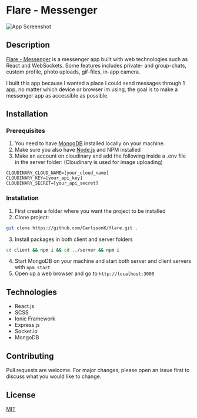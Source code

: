 # Flare - Messenger

![App Screenshot](https://i.ibb.co/QrgKmKD/flare-background.jpg)

## Description
[Flare - Messenger](https://flare-messenger.com/) is a messenger app built with web technologies such as React and WebSockets. Some features includes private- and group-chats, custom profile, photo uploads, gif-files, in-app camera. 

I built this app because I wanted a place I could send messages through 1 app, no matter which device or browser im using, the goal is to make a messenger app as accessible as possible.

## Installation

### Prerequisites
1. You need to have [MonogDB](https://www.mongodb.com/) installed locally on your machine.
2. Make sure you also have [Node.js](https://nodejs.org/en/) and NPM installed
3. Make an account on cloudinary and add the following inside a .env file in the server folder:
(Cloudinary is used for image uploading)
```
CLOUDINARY_CLOUD_NAME=[your_cloud_name]
CLOUDINARY_KEY=[your_api_key]
CLOUDINARY_SECRET=[your_api_secret]
```

### Installation
1. First create a folder where you want the project to be installed
2. Clone project:
```bash
git clone https://github.com/CarlssonK/flare.git .
```
3. Install packages in both client and server folders
```bash
cd client && npm i && cd ../server && npm i
```
4. Start MongoDB on your machine and start both server and client servers with ```npm start```
5. Open up a web browser and go to ```http://localhost:3000```

## Technologies
* React.js
* SCSS
* Ionic Framework
* Express.js
* Socket.io
* MongoDB

## Contributing
Pull requests are welcome. For major changes, please open an issue first to discuss what you would like to change.

## License
[MIT](https://choosealicense.com/licenses/mit/)

